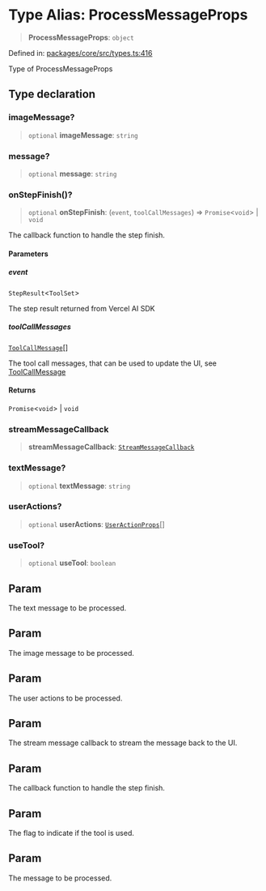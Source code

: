 # Type Alias: ProcessMessageProps

> **ProcessMessageProps**: `object`

Defined in: [packages/core/src/types.ts:416](https://github.com/GeoDaCenter/openassistant/blob/a9f2271d1019f6c25c10dd4b3bdb64fcf16999b2/packages/core/src/types.ts#L416)

Type of ProcessMessageProps

## Type declaration

### imageMessage?

> `optional` **imageMessage**: `string`

### message?

> `optional` **message**: `string`

### onStepFinish()?

> `optional` **onStepFinish**: (`event`, `toolCallMessages`) => `Promise`\<`void`\> \| `void`

The callback function to handle the step finish.

#### Parameters

##### event

`StepResult`\<`ToolSet`\>

The step result returned from Vercel AI SDK

##### toolCallMessages

[`ToolCallMessage`](ToolCallMessage.md)[]

The tool call messages, that can be used to update the UI, see [ToolCallMessage](ToolCallMessage.md)

#### Returns

`Promise`\<`void`\> \| `void`

### streamMessageCallback

> **streamMessageCallback**: [`StreamMessageCallback`](StreamMessageCallback.md)

### textMessage?

> `optional` **textMessage**: `string`

### userActions?

> `optional` **userActions**: [`UserActionProps`](UserActionProps.md)[]

### useTool?

> `optional` **useTool**: `boolean`

## Param

The text message to be processed.

## Param

The image message to be processed.

## Param

The user actions to be processed.

## Param

The stream message callback to stream the message back to the UI.

## Param

The callback function to handle the step finish.

## Param

The flag to indicate if the tool is used.

## Param

The message to be processed.
